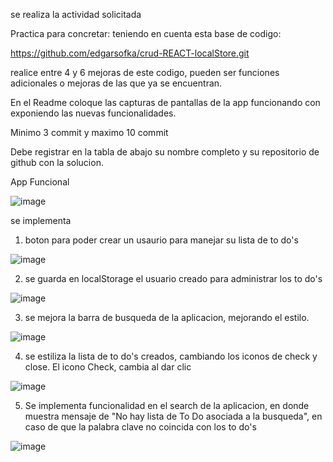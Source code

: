 se realiza la actividad solicitada

Practica para concretar:
teniendo en cuenta esta base de codigo:

https://github.com/edgarsofka/crud-REACT-localStore.git


realice entre 4 y 6 mejoras de este codigo, pueden ser funciones
adicionales o mejoras de las que ya se encuentran.

En el Readme coloque las capturas de pantallas de la app funcionando con
exponiendo las nuevas funcionalidades.

Minimo 3 commit y maximo 10 commit

Debe registrar en la tabla de abajo su nombre completo y su repositorio
de github con la solucion.

App Funcional

![image](https://user-images.githubusercontent.com/61658807/166332221-1af42769-ef25-425c-805d-5544a3b3fe41.png)

se implementa

1. boton para poder crear un usaurio para manejar su lista de to do's

![image](https://user-images.githubusercontent.com/61658807/166332487-cf7aae8c-834f-4d0f-be20-61c294cd94b6.png)

2. se guarda en localStorage el usuario creado para administrar los to do's

![image](https://user-images.githubusercontent.com/61658807/166332564-ce438994-8f6e-4015-b0d5-b71d346ee5fa.png)

3. se mejora la barra de busqueda de la aplicacion, mejorando el estilo.

![image](https://user-images.githubusercontent.com/61658807/166332656-98166818-1035-49d8-9944-d3507f2b3073.png)

4. se estiliza la lista de to do's creados, cambiando los iconos de check y close. El icono Check, cambia al dar clic

![image](https://user-images.githubusercontent.com/61658807/166332767-f295c848-fe1b-4e4c-8379-a17917802486.png)

5. Se implementa funcionalidad en el search de la aplicacion, en donde muestra mensaje de "No hay lista de To Do asociada a la busqueda", en caso de que la palabra clave no coincida con los to do's

![image](https://user-images.githubusercontent.com/61658807/166332901-fad7437b-6ea0-4db5-96c9-69b4e7ce3278.png)


